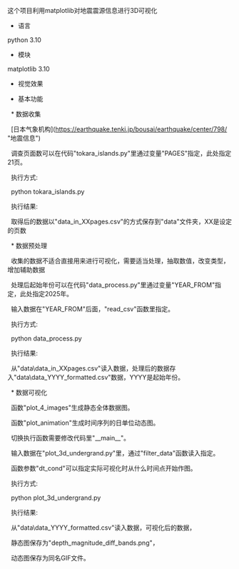 这个项目利用matplotlib对地震震源信息进行3D可视化



* 语言

python 3.10



* 模块

matplotlib 3.10



* 视觉效果



* 基本功能

&nbsp;   \* 数据收集

&nbsp;   \[日本气象机构](https://earthquake.tenki.jp/bousai/earthquake/center/798/ "地震信息")

&nbsp;   调查页面数可以在代码"tokara\_islands.py"里通过变量"PAGES"指定，此处指定21页。

&nbsp;   执行方式:

&nbsp;   python tokara\_islands.py

&nbsp;   执行结果:

&nbsp;   取得后的数据以"data\_in\_XXpages.csv"的方式保存到"data"文件夹，XX是设定的页数

&nbsp;   \* 数据预处理

&nbsp;   收集的数据不适合直接用来进行可视化，需要适当处理，抽取数值，改变类型，增加辅助数据

&nbsp;   处理后起始年份可以在代码"data\_process.py"里通过变量"YEAR\_FROM"指定，此处指定2025年。

&nbsp;   输入数据在"YEAR\_FROM"后面，"read\_csv"函数里指定。

&nbsp;   执行方式:

&nbsp;   python data\_process.py

&nbsp;   执行结果:

&nbsp;   从"data\\data\_in\_XXpages.csv"读入数据，处理后的数据存入"data\\data\_YYYY\_formatted.csv"数据，YYYY是起始年份。

&nbsp;   \* 数据可视化

&nbsp;   函数"plot\_4\_images"生成静态全体数据图。

&nbsp;   函数"plot\_animation"生成时间序列的日单位动态图。

&nbsp;   切换执行函数需要修改代码里"\_\_main\_\_"。

&nbsp;   输入数据在"plot\_3d\_undergrand.py"里，通过"filter\_data"函数读入指定。

&nbsp;   函数参数"dt\_cond"可以指定实际可视化时从什么时间点开始作图。

&nbsp;   执行方式:

&nbsp;   python plot\_3d\_undergrand.py

&nbsp;   执行结果:

&nbsp;   从"data\\data\_YYYY\_formatted.csv"读入数据，可视化后的数据，

&nbsp;   静态图保存为"depth\_magnitude\_diff\_bands.png"，

&nbsp;   动态图保存为同名GIF文件。

